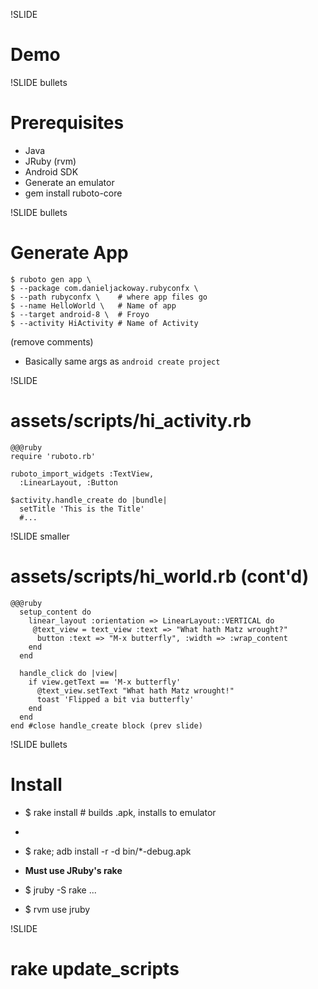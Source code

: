 !SLIDE
# Demo #

!SLIDE bullets
# Prerequisites #

* Java
* JRuby (rvm)
* Android SDK
* Generate an emulator
* gem install ruboto-core

!SLIDE bullets
# Generate App #

    $ ruboto gen app \
    $ --package com.danieljackoway.rubyconfx \
    $ --path rubyconfx \    # where app files go
    $ --name HelloWorld \   # Name of app
    $ --target android-8 \  # Froyo
    $ --activity HiActivity # Name of Activity

(remove comments)

* Basically same args as `android create project`

!SLIDE
# assets/scripts/hi_activity.rb

    @@@ruby
	require 'ruboto.rb'

	ruboto_import_widgets :TextView,
      :LinearLayout, :Button

	$activity.handle_create do |bundle|
	  setTitle 'This is the Title'
      #...

!SLIDE smaller
# assets/scripts/hi_world.rb (cont'd) #
    @@@ruby
	  setup_content do
		linear_layout :orientation => LinearLayout::VERTICAL do
		 @text_view = text_view :text => "What hath Matz wrought?"
		  button :text => "M-x butterfly", :width => :wrap_content
		end
	  end

	  handle_click do |view|
		if view.getText == 'M-x butterfly'
		  @text_view.setText "What hath Matz wrought!"
		  toast 'Flipped a bit via butterfly'
		end
	  end
    end #close handle_create block (prev slide)

!SLIDE bullets

# Install #

* $ rake install # builds .apk, installs to emulator
* 
* $ rake; adb install -r -d bin/*-debug.apk

* **Must use JRuby's rake**
* $ jruby -S rake ...
* $ rvm use jruby

!SLIDE

# rake update_scripts #
